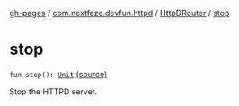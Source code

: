 [gh-pages](../../index.md) / [com.nextfaze.devfun.httpd](../index.md) / [HttpDRouter](index.md) / [stop](./stop.md)

# stop

`fun stop(): `[`Unit`](https://kotlinlang.org/api/latest/jvm/stdlib/kotlin/-unit/index.html) [(source)](https://github.com/NextFaze/dev-fun/tree/master/devfun-httpd/src/main/java/com/nextfaze/devfun/httpd/HttpD.kt#L133)

Stop the HTTPD server.


